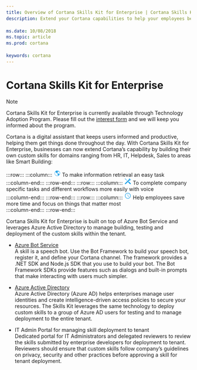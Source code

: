 ```yaml
---  
title: Overview of Cortana Skills Kit for Enterprise | Cortana Skills Kit for Enterprise
description: Extend your Cortana capabilities to help your employees be more productive. 

ms.date: 10/08/2018
ms.topic: article
ms.prod: cortana

keywords: cortana
---  
```


# Cortana Skills Kit for Enterprise  

>[!NOTE]
> Cortana Skills Kit for Enterprise is currently available through Technology Adoption Program. Please fill out the [interest form](http://aka.ms/CortanaForEnterprise) and we will keep you informed about the program.  

Cortana is a digital assistant that keeps users informed and productive, helping them get things done throughout the day. With Cortana Skills Kit for Enterprise, businesses can now extend Cortana’s capability by building their own custom skills for domains ranging from HR, IT, Helpdesk, Sales to areas like Smart Building:  

:::row:::
    :::column:::
        ![globe](./media/images/blue-globe-20x20.png)  To make information retrieval an easy task  
    :::column-end:::
:::row-end:::
:::row:::
    :::column:::
        ![screwdriver and wrench](./media/images/blue-screwdriver_and_wrench-20x20.png)  To complete company specific tasks and different workflows more easily with voice  
    :::column-end:::
:::row-end:::
:::row:::
    :::column:::
        ![clock](./media/images/blue-clock-20x20.png)  Help employees save more time and focus on things that matter most  
    :::column-end:::
:::row-end:::

Cortana Skills Kit for Enterprise is built on top of Azure Bot Service and leverages Azure Active Directory to manage building, testing and deployment of the custom skills within the tenant.  
*   [Azure Bot Service](https://azure.microsoft.com/services/bot-service)  
    A skill is a speech bot. Use the Bot Framework to build your speech bot, register it, and define your Cortana channel. The framework provides a .NET SDK and Node.js SDK that you use to build your bot. The Bot Framework SDKs provide features such as dialogs and built-in prompts that make interacting with users much simpler.  

*   [Azure Active Directory](https://azure.microsoft.com/services/active-directory)  
    Azure Active Directory (Azure AD) helps enterprises manage user identities and create intelligence-driven access policies to secure your resources. The Skills Kit leverages the same technology to deploy custom skills to a group of Azure AD users for testing and to manage deployment to the entire tenant.  

*   IT Admin Portal for managing skill deployment to tenant  
    Dedicated portal for IT Administrators and delegated reviewers to review the skills submitted by enterprise developers for deployment to tenant. Reviewers should ensure that custom skills follow company’s guidelines on privacy, security and other practices before approving a skill for tenant deployment.  
